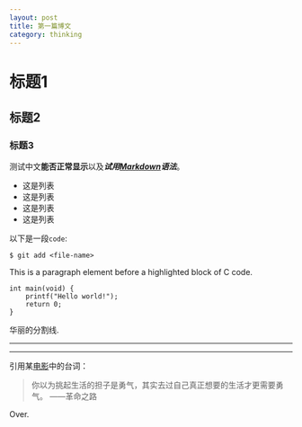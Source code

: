 ```yaml
---
layout: post
title: 第一篇博文 
category: thinking
---
```


# 标题1

## 标题2

### 标题3
 
测试中文**能否正常显示**以及***试用[Markdown][1]语法***。

* 这是列表
* 这是列表
* 这是列表
* 这是列表

以下是一段`code`:

    $ git add <file-name>

This is a paragraph element before a highlighted block of C code.

    int main(void) { 
        printf("Hello world!"); 
        return 0; 
    } 

华丽的分割线.
- - - 
*******************************
引用某[电影][2]中的台词：
> 你以为挑起生活的担子是勇气，其实去过自己真正想要的生活才更需要勇气。
>  ——革命之路

Over.

[1]: http://markdown.com
[2]: http://www.douban.com/xxx
